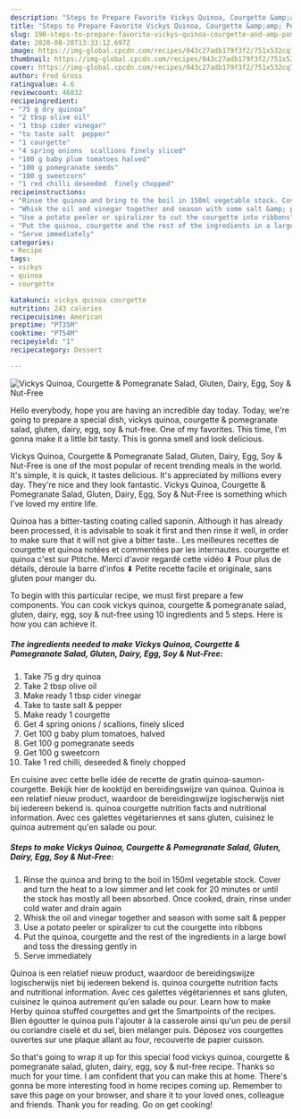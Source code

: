 ```yaml
---
description: "Steps to Prepare Favorite Vickys Quinoa, Courgette &amp;amp; Pomegranate Salad, Gluten, Dairy, Egg, Soy &amp;amp; Nut-Free"
title: "Steps to Prepare Favorite Vickys Quinoa, Courgette &amp;amp; Pomegranate Salad, Gluten, Dairy, Egg, Soy &amp;amp; Nut-Free"
slug: 190-steps-to-prepare-favorite-vickys-quinoa-courgette-and-amp-pomegranate-salad-gluten-dairy-egg-soy-and-amp-nut-free
date: 2020-08-28T13:33:12.697Z
image: https://img-global.cpcdn.com/recipes/043c27adb179f3f2/751x532cq70/vickys-quinoa-courgette-pomegranate-salad-gluten-dairy-egg-soy-nut-free-recipe-main-photo.jpg
thumbnail: https://img-global.cpcdn.com/recipes/043c27adb179f3f2/751x532cq70/vickys-quinoa-courgette-pomegranate-salad-gluten-dairy-egg-soy-nut-free-recipe-main-photo.jpg
cover: https://img-global.cpcdn.com/recipes/043c27adb179f3f2/751x532cq70/vickys-quinoa-courgette-pomegranate-salad-gluten-dairy-egg-soy-nut-free-recipe-main-photo.jpg
author: Fred Gross
ratingvalue: 4.6
reviewcount: 46032
recipeingredient:
- "75 g dry quinoa"
- "2 tbsp olive oil"
- "1 tbsp cider vinegar"
- "to taste salt  pepper"
- "1 courgette"
- "4 spring onions  scallions finely sliced"
- "100 g baby plum tomatoes halved"
- "100 g pomegranate seeds"
- "100 g sweetcorn"
- "1 red chilli deseeded  finely chopped"
recipeinstructions:
- "Rinse the quinoa and bring to the boil in 150ml vegetable stock. Cover and turn the heat to a low simmer and let cook for 20 minutes or until the stock has mostly all been absorbed. Once cooked, drain, rinse under cold water and drain again"
- "Whisk the oil and vinegar together and season with some salt &amp; pepper"
- "Use a potato peeler or spiralizer to cut the courgette into ribbons"
- "Put the quinoa, courgette and the rest of the ingredients in a large bowl and toss the dressing gently in"
- "Serve immediately"
categories:
- Recipe
tags:
- vickys
- quinoa
- courgette

katakunci: vickys quinoa courgette 
nutrition: 243 calories
recipecuisine: American
preptime: "PT35M"
cooktime: "PT54M"
recipeyield: "1"
recipecategory: Dessert

---
```



![Vickys Quinoa, Courgette &amp; Pomegranate Salad, Gluten, Dairy, Egg, Soy &amp; Nut-Free](https://img-global.cpcdn.com/recipes/043c27adb179f3f2/751x532cq70/vickys-quinoa-courgette-pomegranate-salad-gluten-dairy-egg-soy-nut-free-recipe-main-photo.jpg)

Hello everybody, hope you are having an incredible day today. Today, we're going to prepare a special dish, vickys quinoa, courgette &amp; pomegranate salad, gluten, dairy, egg, soy &amp; nut-free. One of my favorites. This time, I'm gonna make it a little bit tasty. This is gonna smell and look delicious.

Vickys Quinoa, Courgette &amp; Pomegranate Salad, Gluten, Dairy, Egg, Soy &amp; Nut-Free is one of the most popular of recent trending meals in the world. It's simple, it is quick, it tastes delicious. It's appreciated by millions every day. They're nice and they look fantastic. Vickys Quinoa, Courgette &amp; Pomegranate Salad, Gluten, Dairy, Egg, Soy &amp; Nut-Free is something which I've loved my entire life.

Quinoa has a bitter-tasting coating called saponin. Although it has already been processed, it is advisable to soak it first and then rinse it well, in order to make sure that it will not give a bitter taste.. Les meilleures recettes de courgette et quinoa notées et commentées par les internautes. courgette et quinoa c&#39;est sur Ptitche. Merci d&#39;avoir regardé cette vidéo ⬇ Pour plus de détails, déroule la barre d&#39;infos ⬇ Petite recette facile et originale, sans gluten pour manger du.


To begin with this particular recipe, we must first prepare a few components. You can cook vickys quinoa, courgette &amp; pomegranate salad, gluten, dairy, egg, soy &amp; nut-free using 10 ingredients and 5 steps. Here is how you can achieve it.

<!--inarticleads1-->

##### The ingredients needed to make Vickys Quinoa, Courgette &amp; Pomegranate Salad, Gluten, Dairy, Egg, Soy &amp; Nut-Free:

1. Take 75 g dry quinoa
1. Take 2 tbsp olive oil
1. Make ready 1 tbsp cider vinegar
1. Take to taste salt &amp; pepper
1. Make ready 1 courgette
1. Get 4 spring onions / scallions, finely sliced
1. Get 100 g baby plum tomatoes, halved
1. Get 100 g pomegranate seeds
1. Get 100 g sweetcorn
1. Take 1 red chilli, deseeded &amp; finely chopped


En cuisine avec cette belle idée de recette de gratin quinoa-saumon-courgette. Bekijk hier de kooktijd en bereidingswijze van quinoa. Quinoa is een relatief nieuw product, waardoor de bereidingswijze logischerwijs niet bij iedereen bekend is. quinoa courgette nutrition facts and nutritional information. Avec ces galettes végétariennes et sans gluten, cuisinez le quinoa autrement qu&#39;en salade ou pour. 

<!--inarticleads2-->

##### Steps to make Vickys Quinoa, Courgette &amp; Pomegranate Salad, Gluten, Dairy, Egg, Soy &amp; Nut-Free:

1. Rinse the quinoa and bring to the boil in 150ml vegetable stock. Cover and turn the heat to a low simmer and let cook for 20 minutes or until the stock has mostly all been absorbed. Once cooked, drain, rinse under cold water and drain again
1. Whisk the oil and vinegar together and season with some salt &amp; pepper
1. Use a potato peeler or spiralizer to cut the courgette into ribbons
1. Put the quinoa, courgette and the rest of the ingredients in a large bowl and toss the dressing gently in
1. Serve immediately


Quinoa is een relatief nieuw product, waardoor de bereidingswijze logischerwijs niet bij iedereen bekend is. quinoa courgette nutrition facts and nutritional information. Avec ces galettes végétariennes et sans gluten, cuisinez le quinoa autrement qu&#39;en salade ou pour. Learn how to make Herby quinoa stuffed courgettes and get the Smartpoints of the recipes. Bien égoutter le quinoa puis l&#39;ajouter à la casserole ainsi qu&#39;un peu de persil ou coriandre ciselé et du sel, bien mélanger puis. Déposez vos courgettes ouvertes sur une plaque allant au four, recouverte de papier cuisson. 

So that's going to wrap it up for this special food vickys quinoa, courgette &amp; pomegranate salad, gluten, dairy, egg, soy &amp; nut-free recipe. Thanks so much for your time. I am confident that you can make this at home. There's gonna be more interesting food in home recipes coming up. Remember to save this page on your browser, and share it to your loved ones, colleague and friends. Thank you for reading. Go on get cooking!

